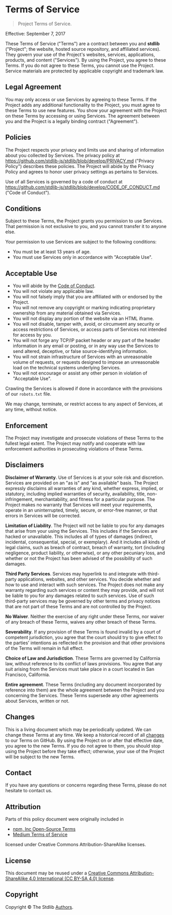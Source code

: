 # Terms of Service

> Project Terms of Service.

Effective: September 7, 2017

These Terms of Service ("Terms") are a contract between you and **stdlib** ("Project"; the website, hosted source repository, and affiliated services). They govern your use of the Project's websites, services, applications, products, and content ("Services"). By using the Project, you agree to these Terms. If you do not agree to these Terms, you cannot use the Project. Service materials are protected by applicable copyright and trademark law.

## Legal Agreement

You may only access or use Services by agreeing to these Terms. If the Project adds any additional functionality to the Project, you must agree to these Terms to use new features. You show your agreement with the Project on these Terms by accessing or using Services. The agreement between you and the Project is a legally binding contract ("Agreement").

## Policies

The Project respects your privacy and limits use and sharing of information about you collected by Services. The privacy policy at <https://github.com/stdlib-js/stdlib/blob/develop/PRIVACY.md> ("Privacy Policy") describes these policies. The Project will abide by the Privacy Policy and agrees to honor user privacy settings as pertains to Services.

Use of all Services is governed by a code of conduct at <https://github.com/stdlib-js/stdlib/blob/develop/CODE_OF_CONDUCT.md> ("Code of Conduct").

## Conditions

Subject to these Terms, the Project grants you permission to use Services. That permission is not exclusive to you, and you cannot transfer it to anyone else.

Your permission to use Services are subject to the following conditions:

-   You must be at least 13 years of age.
-   You must use Services only in accordance with "Acceptable Use".

## Acceptable Use

-   You will abide by the [Code of Conduct][stdlib-code-of-conduct].
-   You will not violate any applicable law.
-   You will not falsely imply that you are affiliated with or endorsed by the Project.
-   You will not remove any copyright or marking indicating proprietary ownership from any material obtained via Services.
-   You will not display any portion of the website via an HTML iframe.
-   You will not disable, tamper with, avoid, or circumvent any security or access restrictions of Services, or access parts of Services not intended for access by you.
-   You will not forge any TCP/IP packet header or any part of the header information in any email or posting, or in any way use the Services to send altered, deceptive, or false source-identifying information.
-   You will not strain infrastructure of Services with an unreasonable volume of requests, or requests designed to impose an unreasonable load on the technical systems underlying Services.
-   You will not encourage or assist any other person in violation of "Acceptable Use".

Crawling the Services is allowed if done in accordance with the provisions of our `robots.txt` file.

We may change, terminate, or restrict access to any aspect of Services, at any time, without notice.

## Enforcement

The Project may investigate and prosecute violations of these Terms to the fullest legal extent. The Project may notify and cooperate with law enforcement authorities in prosecuting violations of these Terms.

## Disclaimers

**Disclaimer of Warranty**. Use of Services is at your sole risk and discretion. Services are provided on an "as is" and "as available" basis. The Project expressly disclaims all warranties of any kind, whether express, implied, or statutory, including implied warranties of security, availability, title, non-infringement, merchantability, and fitness for a particular purpose. The Project makes no warranty that Services will meet your requirements, operate in an uninterrupted, timely, secure, or error-free manner, or that errors in Services will be corrected.

**Limitation of Liability**. The Project will not be liable to you for any damages that arise from your using the Services. This includes if the Services are hacked or unavailable. This includes all of types of damages (indirect, incidental, consequential, special, or exemplary). And it includes all kinds of legal claims, such as breach of contract, breach of warranty, tort (including negligence, product liability, or otherwise), or any other pecuniary loss, and whether or not the Project has been advised of the possibility of such damages.

**Third Party Services**. Services may hyperlink to and integrate with third-party applications, websites, and other services. You decide whether and how to use and interact with such services. The Project does not make any warranty regarding such services or content they may provide, and will not be liable to you for any damages related to such services. Use of such third-party services may be governed by other terms and privacy notices that are not part of these Terms and are not controlled by the Project.

**No Waiver**. Neither the exercise of any right under these Terms, nor waiver of any breach of these Terms, waives any other breach of these Terms.

**Severability**. If any provision of these Terms is found invalid by a court of competent jurisdiction, you agree that the court should try to give effect to the parties' intentions as reflected in the provision and that other provisions of the Terms will remain in full effect.

**Choice of Law and Jurisdiction**. These Terms are governed by California law, without reference to its conflict of laws provisions. You agree that any suit arising from the Services must take place in a court located in San Francisco, California.

**Entire agreement**. These Terms (including any document incorporated by reference into them) are the whole agreement between the Project and you concerning the Services. These Terms supersede any other agreements about Services, written or not.

## Changes

This is a living document which may be periodically updated. We can change these Terms at any time. We keep a historical record of all [changes][stdlib-git-commit-log-terms-of-service] to our Terms on GitHub. By using the Project on or after that effective date, you agree to the new Terms. If you do not agree to them, you should stop using the Project before they take effect; otherwise, your use of the Project will be subject to the new Terms.

## Contact

If you have any questions or concerns regarding these Terms, please do not hesitate to contact us.

## Attribution

Parts of this policy document were originally included in

-   [npm, Inc Open-Source Terms][npm-open-source-terms]
-   [Medium Terms of Service][medium-terms-of-service]

licensed under Creative Commons Attribution-ShareAlike licenses.

## License

This document may be reused under a [Creative Commons Attribution-ShareAlike 4.0 International (CC BY-SA 4.0) license][cc-by-sa-4.0].

## Copyright

Copyright © The Stdlib [Authors][stdlib-authors].

<section class="links">

[stdlib-git-commit-log-terms-of-service]: https://github.com/stdlib-js/stdlib/commits/develop/docs/policies/TERMS_OF_SERVICE.md

[npm-open-source-terms]: https://www.npmjs.com/policies/open-source-terms

[medium-terms-of-service]: https://github.com/Medium/medium-policy/blob/3c76f50e5e6a529c8352c85c9ed596ef95f863b7/terms-of-service.md

[stdlib-code-of-conduct]: https://github.com/stdlib-js/stdlib/blob/develop/CODE_OF_CONDUCT.md

[stdlib-authors]: https://github.com/stdlib-js/stdlib/graphs/contributors

[cc-by-sa-4.0]: https://creativecommons.org/licenses/by-sa/4.0/

</section>

<!-- /.links -->
